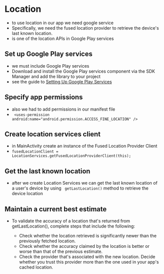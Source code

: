 # Location
- to use location in our app we need google service 
- Specifically, we need the fused location provider to retrieve the device's last known location.
- is one of the location APIs in Google Play services

## Set up Google Play services
- we must include Google Play services
- Download and install the Google Play services component via the SDK Manager and add the library to your project
- see the guide to [Setting Up Google Play Services](https://developers.google.com/android/guides/setup)

## Specify app permissions
- also we had to add permissions in our manifest file 
- ` <uses-permission android:name="android.permission.ACCESS_FINE_LOCATION" />`

## Create location services client
- in MainActivity  create an instance of the Fused Location Provider Client
- `fusedLocationClient = LocationServices.getFusedLocationProviderClient(this);`


## Get the last known location
- after we create Location Services we can get the last known location of a user's device by using ` getLastLocation()` method to retrieve the device location

## Maintain a current best estimate
- To validate the accuracy of a location that's returned from getLastLocation(), complete steps that include the following:

    - Check whether the location retrieved is significantly newer than the previously fetched location.
    - Check whether the accuracy claimed by the location is better or worse than that of the previous estimate.
    - Check the provider that's associated with the new location. Decide whether you trust this provider more than the one used in your app's cached location.